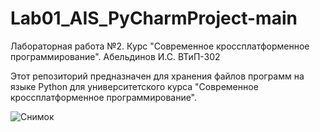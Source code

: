 # Lab01_AIS_PyCharmProject-main
Лабораторная работа №2. Курс "Современное кроссплатформенное программирование". Абельдинов И.С. ВТиП-302

Этот репозиторий предназначен для хранения файлов программ на языке Python для университетского курса "Современное кроссплатформенное программирование".

![Снимок](https://user-images.githubusercontent.com/71010650/193978345-55828e22-340a-41c5-9ede-41a0b80cc066.PNG)
